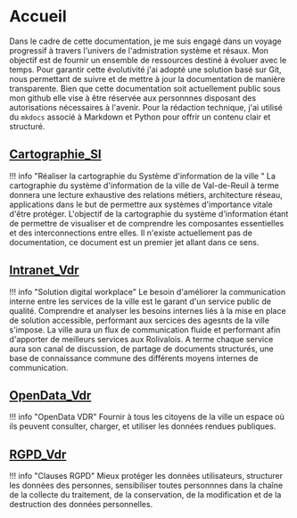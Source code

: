 # Accueil

Dans le cadre de cette documentation, je me suis engagé dans un voyage progressif à travers l'univers de l'admistration système et résaux. Mon objectif est de fournir un ensemble de ressources destiné à évoluer avec le temps.
Pour garantir cette évolutivité j'ai adopté une solution basé sur Git, nous permettant de suivre et de mettre à jour la documentation  de manière transparente.
Bien que cette documentation soit actuellement public sous mon github elle vise à être réservée aux personnnes disposant des autorisations nécessaires à l'avenir. Pour la rédaction technique, j'ai utilisé du `mkdocs` associé à Markdown et Python pour offrir un contenu clair et structuré.

## [Cartographie_SI](https://fofomalo.github.io/vdr_docs/Cartographie_SI/)
!!! info "Réaliser la cartographie du Système d'information de la ville " 
        La cartographie du système d'information de la ville de Val-de-Reuil à terme donnera une lecture exhaustive des relations métiers, architecture réseau, applications dans le but de permettre aux systèmes d'importance vitale d'être protéger. L'objectif de la cartographie du système d'information étant de permettre de visualiser et de comprendre les composantes essentielles et des interconnections entre elles.
        Il n'existe actuellement pas de documentation, ce document est un premier jet allant dans ce sens.

## [Intranet_Vdr](https://fofomalo.github.io/vdr_docs/Intranet_Vdr)
!!! info "Solution digital workplace" 
    Le besoin d'améliorer la communication interne entre les services de la ville est le garant d'un service public de qualité.
    Comprendre et analyser les besoins internes liés à la mise en place de solution accessible, performant aux sercices des agesnts de la ville s'impose.
    La ville aura un flux de communication fluide et performant afin d'apporter de meilleurs services aux Rolivalois.
    A terme chaque service aura son canal de discussion, de partage de documents structurés, une base de connaissance commune des différents moyens internes de communication.

## [OpenData_Vdr](https://fofomalo.github.io/vdr_docs/OpenData_Vdr)
!!! info "OpenData VDR" 
    Fournir à tous les citoyens de la ville un espace où ils peuvent consulter, charger, et utiliser les données rendues publiques.

## [RGPD_Vdr](https://fofomalo.github.io/vdr_docs/RGPD_Vdr)
!!! info "Clauses RGPD" 
    Mieux protéger les données utilisateurs, structurer les données des personnes, sensibiliser toutes personnnes dans la chaîne de la collecte du traitement, de la conservation, de la modification et de la destruction des données personnelles.